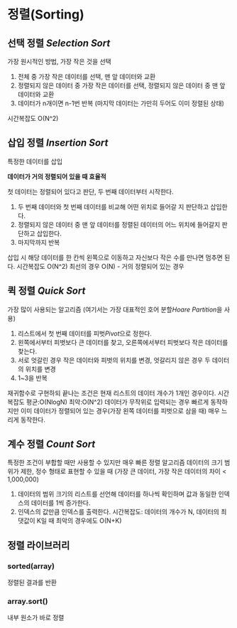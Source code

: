 
# 정렬(Sorting)

## 선택 정렬 *Selection Sort*
가장 원시적인 방법, 가장 작은 것을 선택
1. 전체 중 가장 작은 데이터를 선택, 맨 앞 데이터와 교환
2. 정렬되지 않은 데이터 중 가장 작은 데이터를 선택, 정렬되지 않은 데이터 중 맨 앞 데이터와 교환
3. 데이터가 n개이면 n-1번 반복 (마지막 데이터는 가만히 두어도 이미 정렬된 상태)

시간복잡도 O(N^2)

## 삽입 정렬 *Insertion Sort*
특정한 데이터를 삽입

**데이터가 거의 정렬되어 있을 때 효율적**

첫 데이터는 정렬되어 있다고 판단, 두 번째 데이터부터 시작한다.
1. 두 번째 데이터와 첫 번째 데이터를 비교해 어떤 위치로 들어갈 지 판단하고 삽입한다.
2. 정렬되지 않은 데이터 중 맨 앞 데이터를 정렬된 데이터의 어느 위치에 들어갈지 판단하고 삽입한다.
3. 마지막까지 반복

삽입 시 해당 데이터를 한 칸씩 왼쪽으로 이동하고 자신보다 작은 수를 만나면 멈추면 된다.
시간복잡도 O(N^2)
최선의 경우 O(N) - 거의 정렬되어 있는 경우 

## 퀵 정렬 *Quick Sort*
가장 많이 사용되는 알고리즘 (여기서는 가장 대표적인 호어 분할*Hoare Partition*을 사용)

1. 리스트에서 첫 번째 데이터를 피벗*Pivot*으로 정한다. 
2. 왼쪽에서부터 피벗보다 큰 데이터를 찾고, 오른쪽에서부터 피벗보다 작은 데이터를 찾는다. 
3. 서로 엇갈린 경우 작은 데이터와 피벗의 위치를 변경, 엇갈리지 않은 경우 두 데이터의 위치를 변경
4. 1~3을 반복

재귀함수로 구현하되 끝나는 조건은 현재 리스트의 데이터 개수가 1개인 경우이다. 
시간복잡도 평균:O(NlogN) 최악:O(N^2)
데이터가 무작위로 입력되는 경우 빠르게 동작하지만 이미 데이터가 정렬되어 있는 경우(가장 왼쪽 데이터를 피벗으로 삼을 때) 매우 느리게 동작한다.

## 계수 정렬 *Count Sort*
특정한 조건이 부합할 때만 사용할 수 있지만 매우 빠른 정렬 알고리즘
데이터의 크기 범위가 제한, 정수 형태로 표현할 수 있을 때 (가장 큰 데이터, 가장 작은 데이터의 차이 < 1,000,000)
1. 데이터의 범위 크기의 리스트를 선언해 데이터를 하나씩 확인하며 값과 동일한 인덱스의 데이터를 1씩 증가한다.
2. 인덱스의 값만큼 인덱스를 출력한다.
시간복잡도: 데이터의 개수가 N, 데이터의 최댓값이 K일 때 최악의 경우에도 O(N+K)

## 정렬 라이브러리
### sorted(array) 
정렬된 결과를 반환
### array.sort()
내부 원소가 바로 정렬

